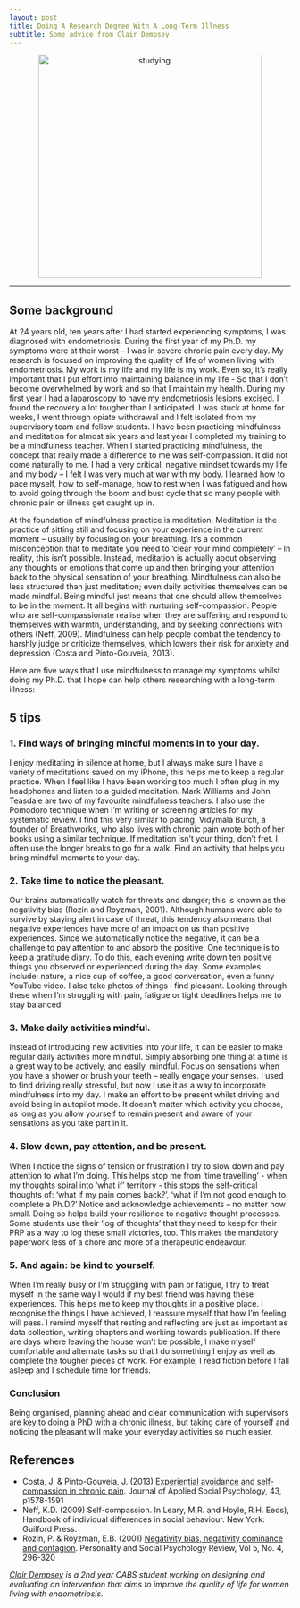 ```yaml
---
layout: post
title: Doing A Research Degree With A Long-Term Illness
subtitle: Some advice from Clair Dempsey.
---
```


<center>
  <img src="{{ site.baseurl }}/img/Book.jpg" alt="studying" width = "400" />
</center>

___


## Some background

At 24 years old, ten years after I had started experiencing symptoms, I was diagnosed with endometriosis. During the first year of my Ph.D. my symptoms were at their worst – I was in severe chronic pain every day. My  research is focused on improving the quality of life of women living with endometriosis. My work is my life and my life is my work. Even so, it’s really important that I put effort into maintaining balance in my life - So that I don’t become overwhelmed by work and so that I maintain my health. During my first year I had a laparoscopy to have my endometriosis lesions excised.  I found the recovery a lot tougher than I anticipated. I was stuck at home for weeks, I went through opiate withdrawal and I felt isolated from my supervisory team and fellow students. I have been practicing mindfulness and meditation for almost six years and last year I completed my training to be a mindfulness teacher. When I started practicing mindfulness, the concept that really made a difference to me was self-compassion. It did not come naturally to me. I had a very critical, negative mindset towards my life and my body – I felt I was very much at war with my body. I learned how to pace myself, how to self-manage, how to rest when I was fatigued and how to avoid going through the boom and bust cycle that so many people with chronic pain or illness get caught up in.

At the foundation of mindfulness practice is meditation. Meditation is the practice of sitting still and focusing on your experience in the current moment – usually by focusing on your breathing. It’s a common misconception that to meditate you need to ‘clear your mind completely’ – In reality, this isn’t possible. Instead, meditation is actually about observing any thoughts or emotions that come up and then bringing your attention back to the physical sensation of your breathing. Mindfulness can also be less structured than just meditation; even daily activities themselves can be made mindful. Being mindful just means that one should allow themselves to be in the moment. It all begins with nurturing self-compassion. People who are self-compassionate realise when they are suffering and respond to themselves with warmth, understanding, and by seeking connections with others (Neff, 2009). Mindfulness can help people combat the tendency to harshly judge or criticize themselves, which lowers their risk for anxiety and depression (Costa and Pinto-Gouveia, 2013).

Here are five ways that I use mindfulness to manage my symptoms whilst doing my Ph.D. that I hope can help others researching with a long-term illness:

## 5 tips

### **1. Find ways of bringing mindful moments in to your day.**

I enjoy meditating in silence at home, but I always make sure I have a variety of meditations saved on my iPhone, this helps me to keep a regular practice. When I feel like I have been working too much I often plug in my headphones and listen to a guided meditation. Mark Williams and John Teasdale are two of my favourite mindfulness teachers. I also use the Pomodoro technique when I’m writing or screening articles for my systematic review.  I find this very similar to pacing. Vidymala Burch, a founder of Breathworks, who also lives with chronic pain wrote both of her books using a similar technique. If meditation isn’t your thing, don’t fret. I often use the longer breaks to go for a walk. Find an activity that helps you bring mindful moments to your day.

### **2. Take time to notice the pleasant.**

Our brains automatically watch for threats and danger; this is known as the negativity bias (Rozin and Royzman, 2001). Although humans were able to survive by staying alert in case of threat, this tendency also means that negative experiences have more of an impact on us than positive experiences. Since we automatically notice the negative, it can be a challenge to pay attention to and absorb the positive. One technique is to keep a gratitude diary. To do this, each evening write down ten positive things you observed or experienced during the day. Some examples include: nature, a nice cup of coffee, a good conversation, even a funny YouTube video. I also take photos of things I find pleasant. Looking through these when I’m struggling with pain, fatigue or tight deadlines helps me to stay balanced.

### **3. Make daily activities mindful.**

Instead of introducing new activities into your life, it can be easier to make regular daily activities more mindful. Simply absorbing one thing at a time is a great way to be actively, and easily, mindful. Focus on sensations when you have a shower or brush your teeth – really engage your senses. I used to find driving really stressful, but now I use it as a way to incorporate mindfulness into my day. I make an effort to be present whilst driving and avoid being in autopilot mode. It doesn’t matter which activity you choose, as long as you allow yourself to remain present and aware of your sensations as you take part in it.

### **4. Slow down, pay attention, and be present.**

When I notice the signs of tension or frustration I try to slow down and pay attention to what I’m doing. This helps stop me from ‘time travelling’ - when my thoughts spiral into ‘what if’ territory - this stops the self-critical thoughts of: ‘what if my pain comes back?’, ‘what if I’m not good enough to complete a Ph.D.?’ Notice and acknowledge achievements – no matter how small. Doing so helps build your resilience to negative thought processes. Some students use their ‘log of thoughts’ that they need to keep for their PRP as a way to log these small victories, too. This makes the mandatory paperwork less of a chore and more of a therapeutic endeavour.

### **5. And again: be kind to yourself.**

When I’m really busy or I’m struggling with pain or fatigue, I try to treat myself in the same way I would if my best friend was having these experiences.  This helps me to keep my thoughts in a positive place. I recognise the things I have achieved, I reassure myself that how I’m feeling will pass. I remind myself that resting and reflecting are just as important as data collection, writing chapters and working towards publication. If there are days where leaving the house won’t be possible, I make myself comfortable and alternate tasks so that I do something I enjoy as well as complete the tougher pieces of work. For example, I read fiction before I fall asleep and I schedule time for friends.

### Conclusion
Being organised, planning ahead and clear communication with supervisors are key to doing a PhD with a chronic illness, but taking care of yourself and noticing the pleasant will make your everyday activities so much easier.


## References

- Costa, J. & Pinto-Gouveia, J. (2013) [Experiential avoidance and self-compassion in chronic pain](http://self-compassion.org/wp-content/uploads/2016/06/Costa_et_al-2013.pdf). Journal of Applied Social Psychology, 43, p1578-1591
- Neff, K.D. (2009) Self-compassion. In Leary, M.R. and Hoyle, R.H. Eeds), Handbook of individual differences in social behaviour. New York: Guilford Press.
- Rozin, P. & Royzman, E.B. (2001) [Negativity bias, negativity dominance and contagion](http://journals.sagepub.com/doi/pdf/10.1207/S15327957PSPR0504_2). Personality and Social Psychology Review, Vol 5, No. 4, 296-320



*[Clair Dempsey](https://twitter.com/clair_dempsey?lang=en-gb) is a 2nd year CABS student working on designing and evaluating an intervention that aims to improve the quality of life for women living with endometriosis.*

